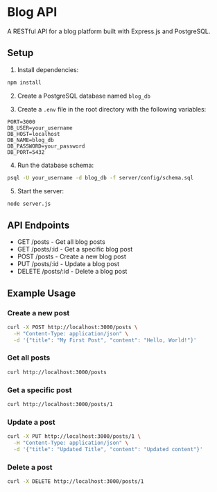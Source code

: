 # Blog API

A RESTful API for a blog platform built with Express.js and PostgreSQL.

## Setup

1. Install dependencies:
```bash
npm install
```

2. Create a PostgreSQL database named `blog_db`

3. Create a `.env` file in the root directory with the following variables:
```
PORT=3000
DB_USER=your_username
DB_HOST=localhost
DB_NAME=blog_db
DB_PASSWORD=your_password
DB_PORT=5432
```

4. Run the database schema:
```bash
psql -U your_username -d blog_db -f server/config/schema.sql
```

5. Start the server:
```bash
node server.js
```

## API Endpoints

- GET /posts - Get all blog posts
- GET /posts/:id - Get a specific blog post
- POST /posts - Create a new blog post
- PUT /posts/:id - Update a blog post
- DELETE /posts/:id - Delete a blog post

## Example Usage

### Create a new post
```bash
curl -X POST http://localhost:3000/posts \
  -H "Content-Type: application/json" \
  -d '{"title": "My First Post", "content": "Hello, World!"}'
```

### Get all posts
```bash
curl http://localhost:3000/posts
```

### Get a specific post
```bash
curl http://localhost:3000/posts/1
```

### Update a post
```bash
curl -X PUT http://localhost:3000/posts/1 \
  -H "Content-Type: application/json" \
  -d '{"title": "Updated Title", "content": "Updated content"}'
```

### Delete a post
```bash
curl -X DELETE http://localhost:3000/posts/1
``` 